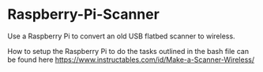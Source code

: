 # Raspberry-Pi-Scanner
Use a Raspberry Pi to convert an old USB flatbed scanner to wireless.

How to setup the Raspberry Pi to do the tasks outlined in the bash file can be found here
https://www.instructables.com/id/Make-a-Scanner-Wireless/

